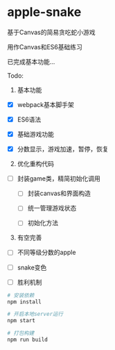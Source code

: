 # apple-snake
基于Canvas的简易贪吃蛇小游戏

用作Canvas和ES6基础练习

已完成基本功能...

Todo:

1. 基本功能

- [x] webpack基本脚手架

- [x] ES6语法

- [x] 基础游戏功能

- [x] 分数显示，游戏加速，暂停，恢复

2. 优化重构代码

- [ ] 封装game类，精简初始化调用
  
  - [ ] 封装canvas和界面构造

  - [ ] 统一管理游戏状态

  - [ ] 初始化方法

3. 有空完善

- [ ] 不同等级分数的apple

- [ ] snake变色

- [ ] 胜利机制

```bash
# 安装依赖
npm install

# 开启本地server运行
npm start

# 打包构建
npm run build
```
